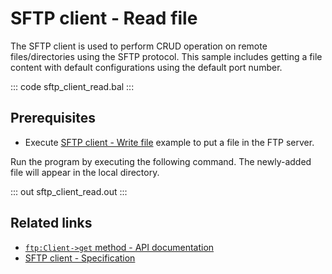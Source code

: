 # SFTP client - Read file

The SFTP client is used to perform CRUD operation on remote files/directories using the SFTP protocol. This sample includes getting a file content with default configurations using the default port number.

::: code sftp_client_read.bal :::

## Prerequisites
- Execute [SFTP client - Write file](/learn/by-example/sftp-client-write) example to put a file in the FTP server.

Run the program by executing the following command. The newly-added file will appear in the local directory.

::: out sftp_client_read.out :::

## Related links
- [`ftp:Client->get` method  - API documentation](https://lib.ballerina.io/ballerina/ftp/latest/clients/Client#get)
- [SFTP client - Specification](/spec/ftp/#322-secure-client)
